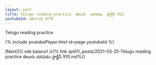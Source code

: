 ```yaml
---
layout: post
title: Telugu reading practice  తెలుగు  చదవడం  ప్రాక్టీస్ 911
youtubeId: wburiQ_4Y7E
---
```

 
 
Telugu reading practice
 
 
 
 
 


{% include youtubePlayer.html id=page.youtubeId %}
 
[Next]({{ site.baseurl }}{% link  split1/_posts/2021-03-25-Telugu reading practice  తెలుగు  చదవడం  ప్రాక్టీస్ 910.md%})
 
